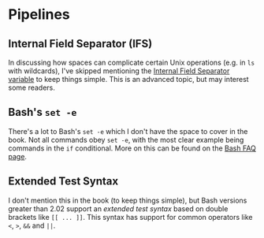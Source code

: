 # Pipelines

## Internal Field Separator (IFS)

In discussing how spaces can complicate certain Unix operations (e.g. in `ls`
with wildcards), I've skipped mentioning the [Internal Field Separator
variable](http://en.wikipedia.org/wiki/Internal_field_separator) to keep things
simple. This is an advanced topic, but may interest some readers.

## Bash's `set -e`

There's a lot to Bash's `set -e` which I don't have the space to cover in the
book. Not all commands obey `set -e`, with the most clear example being
commands in the `if` conditional. More on this can be found on the [Bash FAQ
page](http://mywiki.wooledge.org/BashFAQ/105).

## Extended Test Syntax

I don't mention this in the book (to keep things simple), but Bash versions
greater than 2.02 support an *extended test syntax* based on double brackets
like `[[ ... ]]`. This syntax has support for common operators like `<`, `>`,
`&&` and `||`.
